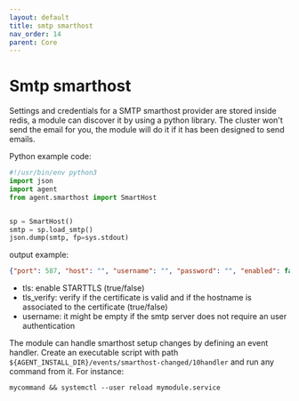 ```yaml
---
layout: default
title: smtp smarthost
nav_order: 14
parent: Core
---
```


# Smtp smarthost

Settings and credentials for a SMTP smarthost provider are stored inside redis, 
a module can discover it by using a python library. The cluster won't send the 
email for you, the module will do it if it has been designed to send emails. 

Python example code:

```python
#!/usr/bin/env python3
import json
import agent
from agent.smarthost import SmartHost


sp = SmartHost()
smtp = sp.load_smtp()
json.dump(smtp, fp=sys.stdout)
```

output example:
```json
{"port": 587, "host": "", "username": "", "password": "", "enabled": false, "tls": true, "tls_verify": true}
```

- tls: enable STARTTLS (true/false)
- tls_verify: verify if the certificate is valid and if the hostname is associated to the certificate (true/false)
- username: it might be empty if the smtp server does not require an user authentication

The module can handle smarthost setup changes by defining an event
handler. Create an executable script with path
`${AGENT_INSTALL_DIR}/events/smarthost-changed/10handler` and run
any command from it. For instance:

```shell
mycommand && systemctl --user reload mymodule.service
```
